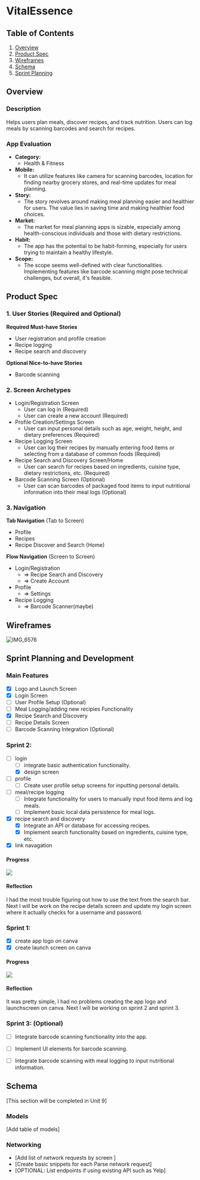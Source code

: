 # VitalEssence

## Table of Contents

1. [Overview](#Overview)
2. [Product Spec](#Product-Spec)
3. [Wireframes](#Wireframes)
4. [Schema](#Schema)
5. [Sprint Planning](#Sprint-Planning)

## Overview

### Description

Helps users plan meals, discover recipes, and track nutrition. Users can log meals by scanning barcodes and search for recipes.

### App Evaluation

- **Category:**
     - Health & Fitness
- **Mobile:**
    - It can utilize features like camera for scanning barcodes, location for finding nearby grocery stores, and real-time updates for meal planning.
- **Story:**
    - The story revolves around making meal planning easier and healthier for users. The value lies in saving time and making healthier food choices.
- **Market:**
    - The market for meal planning apps is sizable, especially among health-conscious individuals and those with dietary restrictions.
- **Habit:**
    - The app has the potential to be habit-forming, especially for users trying to maintain a healthy lifestyle.
- **Scope:**
    - The scope seems well-defined with clear functionalities. Implementing features like barcode scanning might pose technical challenges, but overall, it's feasible.

## Product Spec

### 1. User Stories (Required and Optional)

**Required Must-have Stories**

* User registration and profile creation
* Recipe logging
* Recipe search and discovery

**Optional Nice-to-have Stories**

* Barcode scanning

### 2. Screen Archetypes

-  Login/Registration Screen
    - User can log in (Required)
    - User can create a new account (Required)
-  Profile Creation/Settings Screen
    - User can input personal details such as age, weight, height, and dietary preferences (Required)
-  Recipe Logging Screen
    - User can log their recipes by manually entering food items or selecting from a database of common foods (Required)
-  Recipe Search and Discovery Screen/Home
    - User can search for recipes based on ingredients, cuisine type, dietary restrictions, etc. (Required)
-  Barcode Scanning Screen (Optional)
    - User can scan barcodes of packaged food items to input nutritional information into their meal logs (Optional)

### 3. Navigation

**Tab Navigation** (Tab to Screen)

* Profile
* Recipes
* Recipe Discover and Search (Home)

**Flow Navigation** (Screen to Screen)

- Login/Registration
    * => Recipe Search and Discovery
    * => Create Account
- Profile
    * => Settings
- Recipe Logging
    * => Barcode Scanner(maybe)

## Wireframes
![IMG_6576](https://github.com/Kisadore/VitalEssence/assets/118093694/da32c01b-2274-4c84-b670-82564b89af6a)


## Sprint Planning and Development

### Main Features
- [X] Logo and Launch Screen
- [X] Login Screen
- [ ] User Profile Setup (Optional)
- [ ] Meal Logging/adding new recipies Functionality
- [X] Recipe Search and Discovery
- [ ] Recipe Details Screen
- [ ] Barcode Scanning Integration (Optional)

### Sprint 2:
- [ ] login
     - [ ] integrate basic authentication functionality.
     - [X] design screen
- [ ] profile
     - [ ] Create user profile setup screens for inputting personal details.
- [ ] meal/recipe logging
     - [ ] Integrate functionality for users to manually input food items and log meals.
     - [ ] Implement basic local data persistence for meal logs.
- [X] recipe search and discovery
     - [X] Integrate an API or database for accessing recipes.
     - [X] Implement search functionality based on ingredients, cuisine type, etc.
- [X] link navagation

#### Progress
<div>
    <a href="https://www.loom.com/share/50c3854089f34be99b2e79e3587a2f78">
    </a>
    <a href="https://www.loom.com/share/50c3854089f34be99b2e79e3587a2f78">
      <img style="max-width:300px;" src="https://cdn.loom.com/sessions/thumbnails/50c3854089f34be99b2e79e3587a2f78-with-play.gif">
    </a>
  </div>

#### Reflection
I had the most trouble figuring out how to use the text from the search bar. Next I will be work on the recipe details screen and update my login screen where it actually checks for a username and password.

### Sprint 1:
- [X] create app logo on canva
- [X] create launch screen on canva

#### Progress
<div>
    <a href="https://www.loom.com/share/fc4e38f5987f4056ad64dc1a7fecaf6a">
    </a>
    <a href="https://www.loom.com/share/fc4e38f5987f4056ad64dc1a7fecaf6a">
      <img style="max-width:300px;" src="https://cdn.loom.com/sessions/thumbnails/fc4e38f5987f4056ad64dc1a7fecaf6a-with-play.gif">
    </a>
  </div>

#### Reflection
It was pretty simple, I had no problems creating the app logo and launchscreen on canva. Next I will be working on sprint 2 and sprint 3.


### Sprint 3: (Optional) 

- [ ] Integrate barcode scanning functionality into the app.
- [ ] Implement UI elements for barcode scanning.
- [ ] Integrate barcode scanning with meal logging to input nutritional information.


## Schema 

[This section will be completed in Unit 9]

### Models

[Add table of models]

### Networking

- [Add list of network requests by screen ]
- [Create basic snippets for each Parse network request]
- [OPTIONAL: List endpoints if using existing API such as Yelp]
